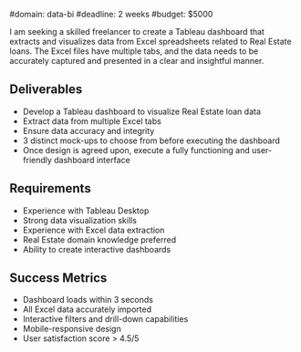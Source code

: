 #domain: data-bi
#deadline: 2 weeks
#budget: $5000

I am seeking a skilled freelancer to create a Tableau dashboard that extracts and visualizes data from Excel spreadsheets related to Real Estate loans. The Excel files have multiple tabs, and the data needs to be accurately captured and presented in a clear and insightful manner.

## Deliverables
- Develop a Tableau dashboard to visualize Real Estate loan data
- Extract data from multiple Excel tabs
- Ensure data accuracy and integrity
- 3 distinct mock-ups to choose from before executing the dashboard
- Once design is agreed upon, execute a fully functioning and user-friendly dashboard interface

## Requirements
- Experience with Tableau Desktop
- Strong data visualization skills
- Experience with Excel data extraction
- Real Estate domain knowledge preferred
- Ability to create interactive dashboards

## Success Metrics
- Dashboard loads within 3 seconds
- All Excel data accurately imported
- Interactive filters and drill-down capabilities
- Mobile-responsive design
- User satisfaction score > 4.5/5
